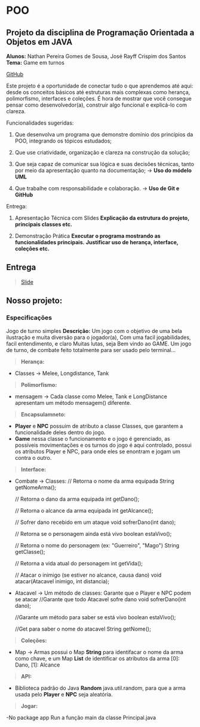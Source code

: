 # POO

## **Projeto da disciplina de Programação Orientada a Objetos em JAVA**

**Alunos:** Nathan Pereira Gomes de Sousa, José Rayff Crispim dos Santos
**Tema:**  Game em turnos

[GitHub](https://github.com/nathanGsousa/POO)

Este projeto é a oportunidade de conectar tudo o que aprendemos até aqui: desde os conceitos básicos até estruturas mais complexas como
herança, polimorfismo, interfaces e coleções. É hora de mostrar que você consegue pensar como desenvolvedor(a), construir algo funcional e explicá-lo com clareza.

Funcionalidades sugeridas:

1. Que desenvolva um programa que demonstre domínio dos princípios da POO, integrando os tópicos estudados;

2. Que use criatividade, organização e clareza na construção da solução;

3. Que seja capaz de comunicar sua lógica e suas decisões técnicas, tanto por meio da apresentação quanto na documentação; -> **Uso do módelo UML**

4. Que trabalhe com responsabilidade e colaboração. -> **Uso de Git e GitHub**

Entrega:

1. Apresentação Técnica com Slides
**Explicação da estrutura do projeto, principais classes etc.**

2. Demonstração Prática
**Executar o programa mostrando as funcionalidades principais.**
**Justificar uso de herança, interface, coleções etc.**

## Entrega

>[Slide](https://www.canva.com/design/DAGoviRN50Y/qy6uJJ2ZEOc6eMEgncOqgA/edit?utm_content=DAGoviRN50Y&utm_campaign=designshare&utm_medium=link2&utm_source=sharebutton)

## **Nosso projeto:**

### Especificações

Jogo de turno simples
**Descrição:** Um jogo com o objetivo de uma bela ilustração e muita diversão para o jogador(a), Com uma facil jogabilidades, facil entendimento, e claro Muitas lutas, seja Bem vindo ao GAME.
Um jogo de turno, de combate feito totalmente para ser usado pelo terminal...

> **Herança:**

- Classes -> Melee, Longdistance, Tank

> **Polimorfismo:**

- mensagem -> Cada classe como Melee, Tank e LongDistance apresentam um método mensagem() diferente.

> **Encapsulamneto:**

- **Player** e **NPC** possuim de atributo a classe Classes, que garantem a funcionalidade deles dentro do jogo.
- **Game** nessa classe o funcionamento e o jogo é gerenciado, as possíveis movimentações e os turnos do jogo é aqui controlado, possui os atributos Player e NPC, para onde eles se enontram e jogam um contra o outro.

> **Interface:**

- Combate -> Classes:
    // Retorna o nome da arma equipada
    String getNomeArma();

    // Retorna o dano da arma equipada
    int getDano();

    // Retorna o alcance da arma equipada
    int getAlcance();

    // Sofrer dano recebido em um ataque
    void sofrerDano(int dano);

    // Retorna se o personagem ainda está vivo
    boolean estaVivo();

    // Retorna o nome do personagem (ex: "Guerreiro", "Mago")
    String getClasse();

    // Retorna a vida atual do personagem
    int getVida();

    // Atacar o inimigo (se estiver no alcance, causa dano)
    void atacar(Atacavel inimigo, int distancia);

- Atacavel -> Um método de classes: Garante que o Player e NPC podem se atacar
   //Garante que todo Atacavel sofre dano
    void sofrerDano(int dano);

    //Garante um método para saber se está vivo
    boolean estaVivo();

    //Get para saber o nome do atacavel
    String getNome();

> **Coleções:**

- Map -> Armas possui o Map **String** para identifacar o nome da arma como chave, e um Map **List** de identificar os atributos da arma [0]: Dano, [1]: Alcance

> **API:**

- Biblioteca padrão do Java **Random** java.util.random, para que a arma usada pelo **Player** e **NPC** seja aleatória.

> **Jogar:**

-No package app Run a função main da classe Principal.java
